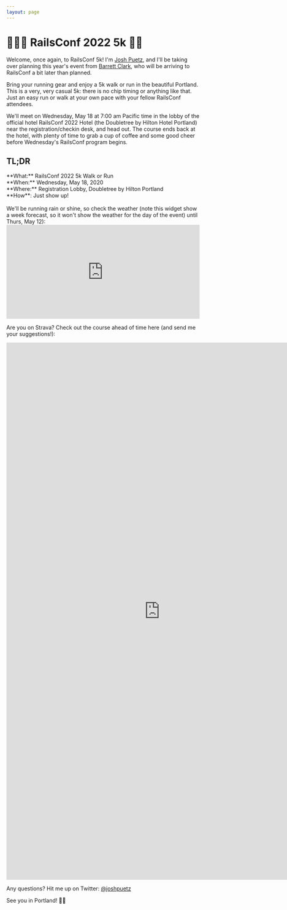 ```yaml
---
layout: page
---
```


<h1>🏃🏽‍♀️ RailsConf 2022 5k 🏃🏽</h1>

Welcome, once again, to RailsConf 5k! I'm [Josh Puetz]((https://twitter.com/joshpuetz)), and I'll be taking over planning this year's event from [Barrett Clark](https://twitter.com/barrettclark), who will be arriving to RailsConf a bit later than planned. 

Bring your running gear and enjoy a 5k walk or run in the beautiful Portland. This is a very, very casual 5k: there is no chip timing or anything like that. Just an easy run or walk at your own pace with your fellow RailsConf attendees.

We'll meet on Wednesday, May 18 at 7:00 am Pacific time in the lobby of the official hotel RailsConf 2022 Hotel (the Doubletree by Hilton Hotel Portland) near the registration/checkin desk, and head out. The course ends back at the hotel, with plenty of time to grab a cup of coffee and some good cheer before Wednesday's RailsConf program begins. 

<h2>TL;DR</h2>
**What:** RailsConf 2022 5k Walk or Run<br/>
**When:** Wednesday, May 18, 2020<br/>
**Where:** Registration Lobby, Doubletree by Hilton Portland<br/>
**How**: Just show up!<br/>

<br/>
We'll be running rain or shine, so check the weather (note this widget show a week forecast, so it won't show the weather for the day of the event) until Thurs, May 12):

<iframe id="forecast_embed" type="text/html" frameborder="0" height="245" width="100%" src="https://forecast.io/embed/#lat=45.5151&lon=-122.6795&name=Portland, OR"></iframe>

Are you on Strava? Check out the course ahead of time here (and send me your suggestions!):

<iframe id="strava_embed" width="800" height="1400" frameborder="0" src="https://www.doogal.co.uk/StravaRoute.php?id=https://www.strava.com/routes/2957744268421843064&embed=true"></iframe>


Any questions? Hit me up on Twitter: [@joshpuetz](https://twitter.com/joshpuetz)

See you in Portland! 🏃🏽

